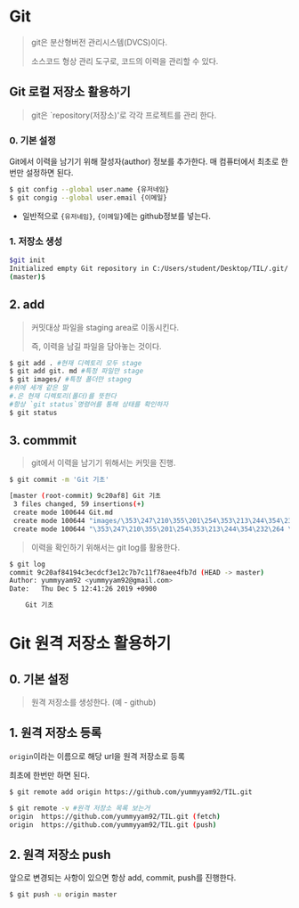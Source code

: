 # Git

> git은 분산형버전 관리시스템(DVCS)이다.
>
> 소스코드 형상 관리 도구로, 코드의 이력을 관리할 수 있다.

## Git 로컬 저장소 활용하기

> git은 `repository(저장소)'로 각각 프로젝트를 관리 한다.

### 0. 기본 설정

Git에서 이력을 남기기 위해 잘성자(author) 정보를 추가한다. 매 컴퓨터에서 최초로 한 번만 설정하면 된다.

```bash
$ git config --global user.name {유저네임}
$ git congig --global user.email {이메일}
```



* 일반적으로 `{유저네임}`, `{이메일}`에는 github정보를 넣는다.

### 1. 저장소 생성

```bash
$git init
Initialized empty Git repository in C:/Users/student/Desktop/TIL/.git/
(master)$
```



## 2. add

> 커밋대상 파일을 staging area로 이동시킨다.
>
> 즉, 이력을 남길 파일을 담아놓는 것이다.

```bash
$ git add . #현재 디렉토리 모두 stage
$ git add git. md #특정 파일만 stage
$ git images/ #특정 폴더만 stageg
#위에 세개 같은 말
#.은 현재 디렉토리(폴더)를 뜻한다
#항상 `git status`명령어를 통해 상태를 확인하자
$ git status 
```



## 3. commmit

> git에서 이력을 남기기 위해서는 커밋을 진행.

```bash
$ git commit -m 'Git 기초'

[master (root-commit) 9c20af8] Git 기초
 3 files changed, 59 insertions(+)
 create mode 100644 Git.md
 create mode 100644 "images/\353\247\210\355\201\254\353\213\244\354\232\264 \355\231\234\354\232\251\353\262\225.jpg"
 create mode 100644 "\353\247\210\355\201\254\353\213\244\354\232\264 \355\231\234\354\232\251\353\262\225.md" (master)$

```

> 이력을 확인하기 위해서는 git log를 활용한다.

```bash
$ git log
commit 9c20af84194c3ecdcf3e12c7b7c11f78aee4fb7d (HEAD -> master)
Author: yummyyam92 <yummyyam92@gmail.com>
Date:   Thu Dec 5 12:41:26 2019 +0900

    Git 기초 


```

# Git 원격 저장소 활용하기

## 0. 기본 설정

> 원격 저장소를 생성한다. (예 - github)



## 1. 원격 저장소 등록

`origin`이라는 이름으로 해당 url을 원격 저장소로 등록

최초에 한번만 하면 된다.

```bash
$ git remote add origin https://github.com/yummyyam92/TIL.git

```

```bash
$ git remote -v #원격 저장소 목록 보는거
origin  https://github.com/yummyyam92/TIL.git (fetch)
origin  https://github.com/yummyyam92/TIL.git (push)

```

## 2. 원격 저장소 push

앞으로 변경되는 사항이 있으면 항상 add, commit, push를 진행한다.

```bash
$ git push -u origin master
```

